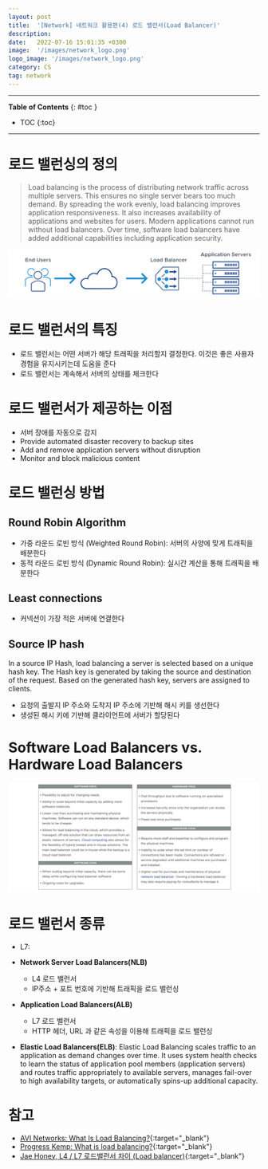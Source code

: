 ```yaml
---
layout: post
title:  '[Network] 네트워크 활용편(4) 로드 밸런서(Load Balancer)'
description: 
date:   2022-07-16 15:01:35 +0300
image:  '/images/network_logo.png'
logo_image: '/images/network_logo.png'
category: CS
tag: network
---
```


---
**Table of Contents**
{: #toc }
*  TOC
{:toc}
---

# 로드 밸런싱의 정의

> Load balancing is the process of distributing network traffic across multiple servers. This ensures no single server bears too much demand. By spreading the work evenly, load balancing improves application responsiveness. It also increases availability of applications and websites for users. Modern applications cannot run without load balancers. Over time, software load balancers have added additional capabilities including application security.

![](/images/network_37.svg)

# 로드 밸런서의 특징

- 로드 밸런서는 어떤 서버가 해당 트래픽을 처리할지 결정한다. 이것은 좋은 사용자 경험을 유지시키는데 도움을 준다
- 로드 밸런서는 계속해서 서버의 상태를 체크한다

# 로드 밸런서가 제공하는 이점

- 서버 장애를 자동으로 감지
- Provide automated disaster recovery to backup sites
- Add and remove application servers without disruption
- Monitor and block malicious content

# 로드 밸런싱 방법

## Round Robin Algorithm

- 가중 라운드 로빈 방식 (Weighted Round Robin): 서버의 사양에 맞게 트래픽을 배분한다
- 동적 라운드 로빈 방식 (Dynamic Round Robin): 실시간 계산을 통해 트래픽을 배분한다

## Least connections

- 커넥션이 가장 적은 서버에 연결한다

## Source IP hash

In a source IP Hash, load balancing a server is selected based on a unique hash key. The Hash key is generated by taking the source and destination of the request. Based on the generated hash key, servers are assigned to clients.  

- 요청의 출발지 IP 주소와 도착지 IP 주소에 기반해 해시 키를 생선한다
- 생성된 해시 키에 기반해 클라이언트에 서버가 할당된다

# Software Load Balancers vs. Hardware Load Balancers

![](/images/network_38.png)

# 로드 밸런서 종류

- L7: 

- **Network Server Load Balancers(NLB)**
  - L4 로드 밸런서
  - IP주소 + 포트 번호에 기반해 트래픽을 로드 밸런싱


- **Application Load Balancers(ALB)**
  - L7 로드 밸런서
  - HTTP 헤더, URL 과 같은 속성을 이용해 트래픽을 로드 밸런싱

- **Elastic Load Balancers(ELB)**: Elastic Load Balancing scales traffic to an application as demand changes over time. It uses system health checks to learn the status of application pool members (application servers) and routes traffic appropriately to available servers, manages fail-over to high availability targets, or automatically spins-up additional capacity.

# 참고

- [AVI Networks: What Is Load Balancing?](https://avinetworks.com/what-is-load-balancing/){:target="_blank"}
- [Progress Kemp: What is load balancing?](https://kemptechnologies.com/what-is-load-balancing){:target="_blank"}
- [Jae Honey, L4 / L7 로드밸런서 차이 (Load balancer)](https://jaehoney.tistory.com/73){:target="_blank"}